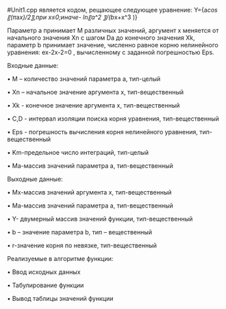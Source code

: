 #Unit1.cpp является кодом, рещающее следующее уравнение:
Y={a*cos⁡〖(π*a*x)/2〗,при x≤0;иначе- ln⁡〖a^2 〗/(b*x+x^3 )}

Параметр a принимает M различных значений, аргумент x меняется от начального значения Xn с шагом Da  до конечного значения Xk, параметр b принимает значение,
численно равное корню нелинейного уравнения:
                  ex-2x-2=0 ,
вычисленному с заданной погрешностью Eps.

Входные данные:

•	 М – количество значений параметра а, тип-целый

•	Xn – начальное значение аргумента х, тип-вещественный

•	Xk - конечное значение аргумента х, тип-вещественный

•	С,D - интервал изоляции поиска корня уравнения, тип-вещественный

•	Eps - погрешность вычисления корня нелинейного уравнения, тип-вещественный

•	Km-предельное число интеграций, тип-целый

•	Ma-массив значений параметра а, тип-вещественный

Выходные данные:

•	Mx-массив значений аргумента х, тип-вещественный

•	Ma-массив значений параметра а, тип-вещественный

•	Y- двумерный массив значений функции, тип-вещественный

•	b – значение параметра b, тип – вещественный

•	r-значение корня по невязке, тип-вещественный

Реализуемые в алгоритме функции:

•	Ввод исходных данных

•	Табулирование функции

•	Вывод таблицы значений функции
